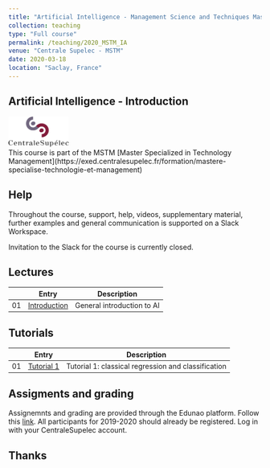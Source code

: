```yaml
---
title: "Artificial Intelligence - Management Science and Techniques Master (MSTM) "
collection: teaching
type: "Full course"
permalink: /teaching/2020_MSTM_IA
venue: "Centrale Supelec - MSTM"
date: 2020-03-18
location: "Saclay, France"
---
```






Artificial Intelligence - Introduction 
--------------------------------------

<div>
<img alt="CentraleSupelec" src="/files/BigData/CentraleSupelec_Logo_Transparent.png" width="120" height="60" />
</div>
This course is part of the MSTM [Master Specialized in Technology Management](https://exed.centralesupelec.fr/formation/mastere-specialise-technologie-et-management)


Help
-----

Throughout the course, support, help, videos, supplementary material, further examples and general communication is
supported on a Slack Workspace.

Invitation to the Slack for the course is currently closed.

Lectures
--------

|  | Entry                                                  | Description                                                 |
|--| --------                                               |------------------------------------------------------------ |
|01| [Introduction](/files/AI-MSTM/01_AI_introduction.pdf)           | General introduction to AI                            |


Tutorials
---------

|  | Entry                                                  | Description                                                 |
|--| --------                                               |------------------------------------------------------------ |
|01| [Tutorial 1](/files/AI-MSTM/AI_tutorial_01.pdf)   | Tutorial 1: classical regression and classification                          |

Assigments and grading
----------------------

Assignemnts and grading are provided through the Edunao platform. Follow this [link](https://centralesupelec.edunao.com/). All
participants for 2019-2020 should already be registered. Log in with your CentraleSupelec account.


Thanks
------






